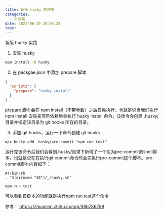 ```yaml
---
title: 新版 husky 的使用
categories:
  - 未分类
date: 2021-06-30 20:08:28
tags:
---
```

新版 husky 实践

1. 安装 husky  
```bash
npm install -D husky
```
2. 在 packgae.json 中添加 prepare 脚本
```json
{
  "scripts": {
    "prepare": "husky install"
  }
}
```
prepare 脚本会在 npm install（不带参数）之后自动执行。也就是说当我们执行 npm install 安装完项目依赖后会执行 husky install 命令，该命令会创建 .husky/ 目录并指定该目录为 git hooks 所在的目录。

3. 添加 git hooks，运行一下命令创建 git hooks
```
npx husky add .husky/pre-commit "npm run test"
```
运行完该命令后我们会看到.husky/目录下新增了一个名为pre-commit的shell脚本。也就是说在在执行git commit命令时会先执行pre-commit这个脚本。pre-commit脚本内容如下：
```
#!/bin/sh
. "$(dirname "$0")/_/husky.sh"
   
npm run test
```
可以看到该脚本的功能就是执行npm run test这个命令


参考：
https://zhuanlan.zhihu.com/p/366786798
